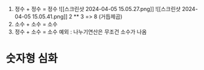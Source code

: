 
1. 정수 + 정수 = 정수
 ![[스크린샷 2024-04-05 15.05.27.png]]
![[스크린샷 2024-04-05 15.05.41.png]]
	 2 ** 3 => 8 (거듭제곱)
2. 소수 + 소수  =   소수
3. 정수 + 소수 = 소수
예외 : 나누기연산은 무조건 소수가 나옴




# 숫자형 심화

